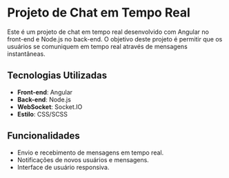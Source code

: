 # Projeto de Chat em Tempo Real

Este é um projeto de chat em tempo real desenvolvido com Angular no front-end e Node.js no back-end. O objetivo deste projeto é permitir que os usuários se comuniquem em tempo real através de mensagens instantâneas.

## Tecnologias Utilizadas

- **Front-end**: Angular
- **Back-end**: Node.js
- **WebSocket**: Socket.IO
- **Estilo**: CSS/SCSS

## Funcionalidades

- Envio e recebimento de mensagens em tempo real.
- Notificações de novos usuários e mensagens.
- Interface de usuário responsiva.

